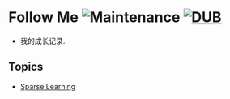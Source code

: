 # Follow Me ![Maintenance](https://img.shields.io/maintenance/yes/2017.svg) [![DUB](https://img.shields.io/dub/l/vibe-d.svg)](LICENSE)
- 我的成长记录.


## Topics
- [Sparse Learning](sparse_learning/sparse_learning.md)


